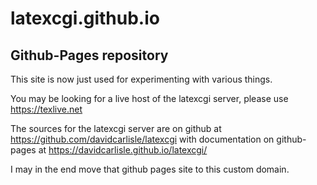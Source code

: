# latexcgi.github.io

## Github-Pages repository

This site is now just used for experimenting with various things.


You may be looking for a live host of the latexcgi server, please use <https://texlive.net>

The sources for the latexcgi server are on github at 
<https://github.com/davidcarlisle/latexcgi>
with documentation on github-pages at
<https://davidcarlisle.github.io/latexcgi/>

I may in the end move that github pages site to this custom domain.
